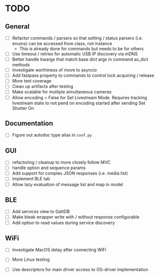 
# TODO

## General

-   [ ] Refactor commands / parsers so that setting / status parsers (i.e. enums) can be accessed from class, not instance
    -  This is already done for commands but needs to be for others
-   [ ] Use timeout / retries for automatic USB IP discovery via mDNS
-   [ ] Better handle kwargs that match base dict args in command as_dict methods
-   [ ] Investigate worthiness of move to asyncio
-   [ ] Add fastpass property to commands to control lock acquiring / release
-   [ ] More test coverage
-   [ ] Clean up artifacts after testing
-   [ ] Make scalable for multiple simultaneous cameras
-   [ ] Allow encoding = False for Set Livestream Mode. Requires tracking livestream state to not pend on encoding started after sending Set Shutter On

## Documentation

-   [ ] Figure out autodoc type alias in `conf.py`

## GUI

-   [ ] refactoring / cleanup to more closely follow MVC
-   [ ] handle option and sequence params
-   [ ] Add support for complex JSON responses (i.e. media list)
-   [ ] Implement BLE tab
-   [ ] Allow lazy evaluation of message list and map in model

## BLE

-   [ ] Add services view to GattDB
-   [ ] Make bleak wrapper write with / without response configurable
-   [ ] Add option to read values during service discovery

## WiFi

-   [ ] Investigate MacOS delay after connecting WiFi
-   [ ] More Linux testing
-   [ ] Use descriptors for main driver access to OS-driver implementation


